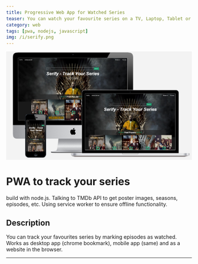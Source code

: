```yaml
---
title: Progressive Web App for Watched Series
teaser: You can watch your favourite series on a TV, Laptop, Tablet or even your Smartphone. But there is no central way of managing your watched series and episodes. You either have to chose a mobile app or a website to track your progress. So we build a progressive web app which can do both.
category: web
tags: [pwa, nodejs, javascript]
img: /i/serify.png
---
```

![Serify](/i/serify.png)
# PWA to track your series
build with node.js. Talking to TMDb API to get poster images, seasons, episodes, etc. Using service worker to ensure offline functionality.

## Description
You can track your favourites series by marking episodes as watched. Works as desktop app (chrome bookmark), mobile app (same) and as a website in the browser.

---